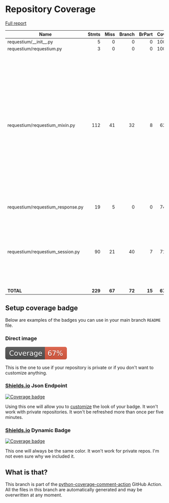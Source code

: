 # Repository Coverage

[Full report](https://htmlpreview.github.io/?https://github.com/tryolabs/requestium/blob/python-coverage-comment-action-data/htmlcov/index.html)

| Name                               |    Stmts |     Miss |   Branch |   BrPart |   Cover |   Missing |
|----------------------------------- | -------: | -------: | -------: | -------: | ------: | --------: |
| requestium/\_\_init\_\_.py         |        5 |        0 |        0 |        0 |    100% |           |
| requestium/requestium.py           |        3 |        0 |        0 |        0 |    100% |           |
| requestium/requestium\_mixin.py    |      112 |       41 |       32 |        8 |     62% |17, 38-40, 69, 74-75, 91-92, 110, 113, 116, 119, 122, 125, 128, 131, 173->176, 177, 179, 182-187, 192->194, 204, 207, 210, 213, 216, 238-255 |
| requestium/requestium\_response.py |       19 |        5 |        0 |        0 |     74% |22, 25, 28, 31, 34 |
| requestium/requestium\_session.py  |       90 |       21 |       40 |        7 |     71% |67, 79, 82, 86-87, 93-94, 97-98, 102-103, 134-138, 146-148, 151-153 |
|                          **TOTAL** |  **229** |   **67** |   **72** |   **15** | **67%** |           |


## Setup coverage badge

Below are examples of the badges you can use in your main branch `README` file.

### Direct image

[![Coverage badge](https://raw.githubusercontent.com/tryolabs/requestium/python-coverage-comment-action-data/badge.svg)](https://htmlpreview.github.io/?https://github.com/tryolabs/requestium/blob/python-coverage-comment-action-data/htmlcov/index.html)

This is the one to use if your repository is private or if you don't want to customize anything.

### [Shields.io](https://shields.io) Json Endpoint

[![Coverage badge](https://img.shields.io/endpoint?url=https://raw.githubusercontent.com/tryolabs/requestium/python-coverage-comment-action-data/endpoint.json)](https://htmlpreview.github.io/?https://github.com/tryolabs/requestium/blob/python-coverage-comment-action-data/htmlcov/index.html)

Using this one will allow you to [customize](https://shields.io/endpoint) the look of your badge.
It won't work with private repositories. It won't be refreshed more than once per five minutes.

### [Shields.io](https://shields.io) Dynamic Badge

[![Coverage badge](https://img.shields.io/badge/dynamic/json?color=brightgreen&label=coverage&query=%24.message&url=https%3A%2F%2Fraw.githubusercontent.com%2Ftryolabs%2Frequestium%2Fpython-coverage-comment-action-data%2Fendpoint.json)](https://htmlpreview.github.io/?https://github.com/tryolabs/requestium/blob/python-coverage-comment-action-data/htmlcov/index.html)

This one will always be the same color. It won't work for private repos. I'm not even sure why we included it.

## What is that?

This branch is part of the
[python-coverage-comment-action](https://github.com/marketplace/actions/python-coverage-comment)
GitHub Action. All the files in this branch are automatically generated and may be
overwritten at any moment.